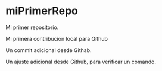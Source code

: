 # miPrimerRepo

Mi primer repositorio.

Mi primera contribución local para Github

Un commit adicional desde Githab.

Un ajuste adicional desde Github, para verificar un comando.

